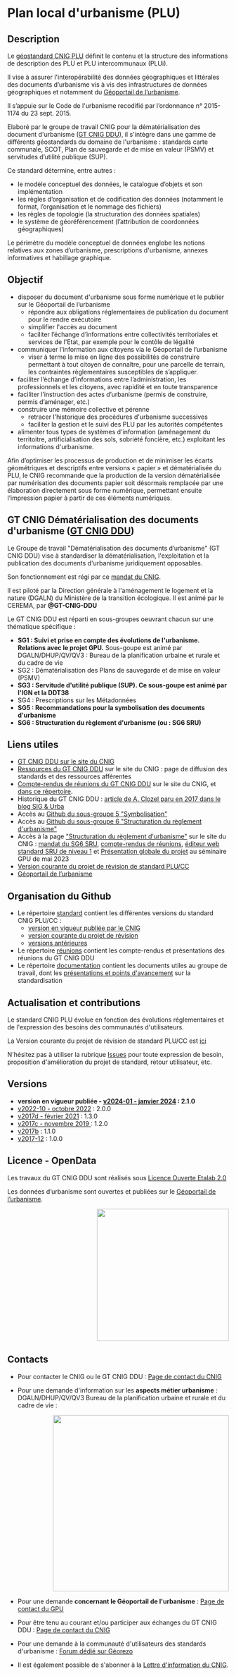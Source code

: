 # Plan local d'urbanisme (PLU)

## Description

Le [géostandard CNIG PLU](https://cnig.gouv.fr/ressources-dematerialisation-documents-d-urbanisme-a2732.html) définit le contenu et la structure des informations de description des PLU et PLU intercommunaux (PLUi).

Il vise à assurer l'interopérabilité des données géographiques et littérales des documents d’urbanisme vis à vis des infrastructures de données géographiques et notamment du [Géoportail de l’urbanisme](https://www.geoportail-urbanisme.gouv.fr/).

Il s’appuie sur le Code de l'urbanisme recodifié par l’ordonnance n° 2015-1174 du 23 sept. 2015.

Elaboré par le groupe de travail CNIG pour la dématérialisation des document d'urbanisme ([GT CNIG DDU](https://cnig.gouv.fr/gt-ddu-a2918.html)), il s'intègre dans une gamme de différents géostandards du domaine de l'urbanisme : standards carte communale, SCOT, Plan de sauvegarde et de mise en valeur (PSMV) et servitudes d’utilité publique (SUP).

Ce standard détermine, entre autres :
- le modèle conceptuel des données, le catalogue d’objets et son implémentation
- les règles d’organisation et de codification des données (notamment le format, l’organisation et le nommage des fichiers)
- les règles de topologie (la structuration des données spatiales)
- le système de géoréférencement (l’attribution de coordonnées géographiques)

Le périmètre du modèle conceptuel de données englobe les notions relatives aux zones d’urbanisme, prescriptions d'urbanisme, annexes informatives et habillage graphique.

## Objectif

- disposer du document d'urbanisme sous forme numérique et le publier sur le Géoportail de l’urbanisme
  - répondre aux obligations réglementaires de publication du document pour le rendre exécutoire
  - simplifier l'accès au document
  - faciliter l’échange d’informations entre collectivités territoriales et services de l'Etat, par exemple pour le contôle de légalité
- communiquer l'information aux citoyens via le Géoportail de l’urbanisme
  - viser à terme la mise en ligne des possibilités de construire permettant à tout citoyen de connaître, pour une parcelle de terrain, les contraintes réglementaires susceptibles de s’appliquer.
- faciliter l’échange d’informations entre l’administration, les professionnels et les citoyens, avec rapidité et en toute transparence
- faciliter l’instruction des actes d’urbanisme (permis de construire, permis d’aménager, etc.)
- construire une mémoire collective et pérenne
  - retracer l'historique des procédures d'urbanisme successives
  - faciliter la gestion et le suivi des PLU par les autorités compétentes
- alimenter tous types de systèmes d'information (aménagement du territoitre, artificialisation des sols, sobriété foncière, etc.) exploitant les informations d'urbanisme.

Afin d’optimiser les processus de production et de minimiser les écarts géométriques et descriptifs entre versions « papier » et dématérialisée du PLU, le CNIG recommande que la production de la version dématérialisée par numérisation des documents papier soit désormais remplacée par une élaboration directement sous forme numérique, permettant ensuite l’impression papier à partir de ces éléments numériques.

## GT CNIG Dématérialisation des documents d'urbanisme ([GT CNIG DDU](https://cnig.gouv.fr/gt-ddu-a2918.html#H_Groupe-de-travail-DDU))

Le Groupe de travail "Dématérialisation des documents d’urbanisme" (GT CNIG DDU) vise à standardiser la dématérialisation, l'exploitation et la publication des documents d'urbanisme juridiquement opposables.

Son fonctionnement est régi par ce [mandat du CNIG](https://cnig.gouv.fr/IMG/pdf/180702_mandat_gt_ddu_cnig.pdf).

Il est piloté par la Direction générale à l'aménagement le logement et la nature (DGALN) du Ministère de la transition écologique. Il est animé par le CEREMA, par **@GT-CNIG-DDU**

Le GT CNIG DDU est réparti en sous-groupes oeuvrant chacun sur une thématique spécifique :
- **SG1 : Suivi et prise en compte des évolutions de l'urbanisme. Relations avec le projet GPU.** Sous-goupe est animé par DGALN/DHUP/QV/QV3 : Bureau de la planification urbaine et rurale et du cadre de vie
- SG2 : Dématérialisation des Plans de sauvegarde et de mise en valeur (PSMV)
- **SG3 : Servitude d'utilité publique (SUP). Ce sous-goupe est animé par l'IGN et la DDT38**
- SG4 : Prescriptions sur les Métadonnées
- **SG5 : Recommandations pour la symbolisation des documents d'urbanisme**
- **SG6 : Structuration du règlement d'urbanisme (ou : SG6 SRU)**

## Liens utiles
- [GT CNIG DDU sur le site du CNIG](https://cnig.gouv.fr/gt-ddu-a2918.html#H_Groupe-de-travail-DDU)
- [Ressources du GT CNIG DDU](https://cnig.gouv.fr/ressources-dematerialisation-documents-d-urbanisme-a2732.html) sur le site du CNIG : page de diffusion des standards et des ressources afférentes
- [Compte-rendus de réunions du GT CNIG DDU](https://cnig.gouv.fr/gt-ddu-a2918.html#H_Reunions) sur le site du CNIG, et [dans ce répertoire](https://github.com/cnigfr/schema-plan-local-urbanisme/tree/main/r%C3%A9unions).
- Historique du GT CNIG DDU : [article de A. Clozel paru en 2017 dans le blog SIG & Urba](https://blog.georezo.net/sigurba/2017/05/10/12-ans-deja/#more-1901)
- Accès au [Github du sous-groupe 5 "Symbolisation"](https://github.com/cnigfr/DDU-SG5-SYMBOLISATION)
- Accès au [Github du sous-groupe 6 "Structuration du règlement d'urbanisme"](https://github.com/cnigfr/structuration-reglement-urbanisme)
- Accès à la page ["Structuration du règlement d'urbanisme"](http://cnig.gouv.fr/structuration-des-reglements-d-urbanisme-a25890.html) sur le site du CNIG : [mandat du SG6 SRU](https://cnig.gouv.fr/IMG/documents_wordpress/2020/11/200527_Mandat-SG6-du-GT-DDU_v1.3.pdf), [compte-rendus de réunions](https://cnig.gouv.fr/structuration-des-reglements-d-urbanisme-a25890.html#H_Comptes-rendus-de-reunions), [éditeur web standard SRU de niveau 1](https://ignf.github.io/cnig-sg6-demo/examples/) et [Présentation globale du projet](https://drive.google.com/file/d/1tt5zETKcVkC5FmRoV7Ln8-ucSNYx-QQx/view?usp=sharing) au séminaire GPU de mai 2023
- [Version courante du projet de révision de standard PLU/CC](https://github.com/cnigfr/schema-plan-local-urbanisme/tree/main/standard/standard%20PLU-CC%20version%20courante%20du%20projet%20de%20r%C3%A9vision)
- [Géoportail de l’urbanisme](https://www.geoportail-urbanisme.gouv.fr/)

## Organisation du Github

* Le répertoire [standard](https://github.com/cnigfr/schema-plan-local-urbanisme/tree/main/standard) contient les différentes versions du standard CNIG PLU/CC :
  * [version en vigueur publiée par le CNIG](https://github.com/cnigfr/schema-plan-local-urbanisme/tree/main/standard/standard%20PLU-CC%20version%20en%20vigueur%20publi%C3%A9e)
  * [version courante du projet de révision](https://github.com/cnigfr/schema-plan-local-urbanisme/tree/main/standard/standard%20PLU-CC%20version%20courante%20du%20projet%20de%20r%C3%A9vision)
  * [versions antérieures](https://github.com/cnigfr/schema-plan-local-urbanisme/tree/main/standard/standard%20PLU-CC%20versions%20ant%C3%A9rieures)
* Le répertoire [réunions](https://github.com/cnigfr/schema-plan-local-urbanisme/tree/main/r%C3%A9unions) contient les compte-rendus et présentations des réunions du GT CNIG DDU
* Le répertoire [documentation](https://github.com/cnigfr/schema-plan-local-urbanisme/tree/main/documentation) contient les documents utiles au groupe de travail, dont les [présentations et points d'avancement](https://github.com/cnigfr/schema-plan-local-urbanisme/tree/main/documentation/pr%C3%A9sentations) sur la standardisation

## Actualisation et contributions

Le standard CNIG PLU évolue en fonction des évolutions réglementaires et de l'expression des besoins des communautés d'utilisateurs.

La Version courante du projet de révision de standard PLU/CC est [ici](https://github.com/cnigfr/schema-plan-local-urbanisme/tree/main/standard) 

N'hésitez pas à utiliser la rubrique [Issues](https://github.com/cnigfr/schema-plan-local-urbanisme/issues) pour toute expression de besoin, proposition d'amélioration du projet de standard, retour utilisateur, etc.

## Versions
- **version en vigueur publiée - [v2024-01 - janvier 2024](https://github.com/cnigfr/schema-plan-local-urbanisme/tree/main/standard/standard%20PLU-CC%20version%20en%20vigueur%20publi%C3%A9e) : 2.1.0**
- [v2022-10 - octobre 2022](https://github.com/cnigfr/schema-plan-local-urbanisme/tree/main/standard/standard%20PLU-CC%20versions%20ant%C3%A9rieures/standard%20PLU-CC%20v2022-10) : 2.0.0
- [v2017d - février 2021](https://github.com/cnigfr/schema-plan-local-urbanisme/tree/main/standard/standard%20PLU-CC%20versions%20ant%C3%A9rieures/standard%20PLU-CC%20v2017d%20rev.%20f%C3%A9vrier%202021) : 1.3.0
- [v2017c - novembre 2019 ](https://github.com/cnigfr/schema-plan-local-urbanisme/tree/main/standard/standard%20PLU-CC%20versions%20ant%C3%A9rieures/standard%20PLU-CC%20v2017c%20rev.%202019-11) : 1.2.0
- [v2017b](https://github.com/cnigfr/schema-plan-local-urbanisme/tree/main/standard/standard%20PLU-CC%20versions%20ant%C3%A9rieures/standard%20PLU-CC%20v2017b%20rev.%202019-03) : 1.1.0
- [v2017-12](https://github.com/cnigfr/schema-plan-local-urbanisme/tree/main/standard/standard%20PLU-CC%20versions%20ant%C3%A9rieures/standard%20PLU-CC%20v2017-12) : 1.0.0

## Licence - OpenData

Les travaux du GT CNIG DDU sont réalisés sous [Licence Ouverte Etalab 2.0](https://www.etalab.gouv.fr/licence-ouverte-open-licence/)

Les données d’urbanisme sont ouvertes et publiées sur le [Géoportail de l’urbanisme](https://www.geoportail-urbanisme.gouv.fr/). <div align="right"> <img src="https://www.etalab.gouv.fr/wp-content/uploads/2011/10/licence-ouverte-open-licence.gif" width="300"> </div>

## Contacts
- Pour contacter le CNIG ou le GT CNIG DDU : [Page de contact du CNIG](https://cnig.gouv.fr/ressources-dematerialisation-documents-d-urbanisme-a2732.html?page=contact)

- Pour une demande d'information sur les **aspects métier urbanisme** : DGALN/DHUP/QV/QV3 Bureau de la planification urbaine et rurale et du cadre de vie :
<div align="right"> <img src="https://cnig.gouv.fr/IMG/png/230125_mail_qv3.png" width="400"> </div>

- Pour une demande **concernant le Géoportail de l'urbanisme** : [Page de contact du GPU](https://www.geoportail-urbanisme.gouv.fr/contact/)

- Pour être tenu au courant et/ou participer aux échanges du GT CNIG DDU : [Page de contact du CNIG](https://cnig.gouv.fr/ressources-dematerialisation-documents-d-urbanisme-a2732.html?page=contact)

- Pour une demande à la communauté d'utilisateurs des standards d'urbanisme : [Forum dédié sur Géorezo](https://georezo.net/forum/viewtopic.php?id=73022)

- Il est également possible de s'abonner à la [Lettre d'information du CNIG](https://cnig.gouv.fr/info-cnig-la-lettre-d-information-du-cnig-a25957.html).


